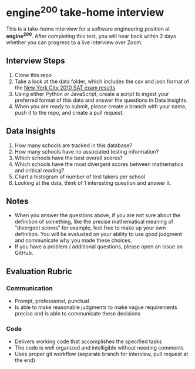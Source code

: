 # <b>engine<sup>200</sup></b> take-home interview

This is a take-home interview for a software engineering position at <b>engine<sup>200</sup></b>. After completing this test, you will hear back within 2 days whether you can progress to a live interview over Zoom.

## Interview Steps

1. Clone this repo
2. Take a look at the data folder, which includes the csv and json format of the [New York City 2010 SAT exam results](https://catalog.data.gov/dataset/sat-college-board-2010-school-level-results-5c6d6).
3. Using either Python or JavaScript, create a script to ingest your preferred format of this data and answer the questions in Data Insights.
4. When you are ready to submit, please create a branch with your name, push it to the repo, and create a pull request.

## Data Insights

1. How many schools are tracked in this database?
2. How many schools have no associated testing information?
3. Which schools have the best overall scores?
4. Which schools have the most divergent scores between mathematics and critical reading?
5. Chart a histogram of number of test takers per school
6. Looking at the data, think of 1 interesting question and answer it.

## Notes

- When you answer the questions above, if you are not sure about the definition of something, like the precise mathematical meaning of "divergent scores" for example, feel free to make up your own definition. You will be evaluated on your ability to use good judgment and communicate why you made these choices.
- If you have a problem / additional questions, please open an Issue on GitHub.

## Evaluation Rubric
### Communication
- Prompt, professional, punctual
- Is able to make reasonable judgments to make vague requirements precise and is able to communicate these decisions

### Code
- Delivers working code that accomplishes the specified tasks
- The code is well organized and intelligible without needing comments
- Uses proper git workflow (separate branch for interview, pull request at the end)
